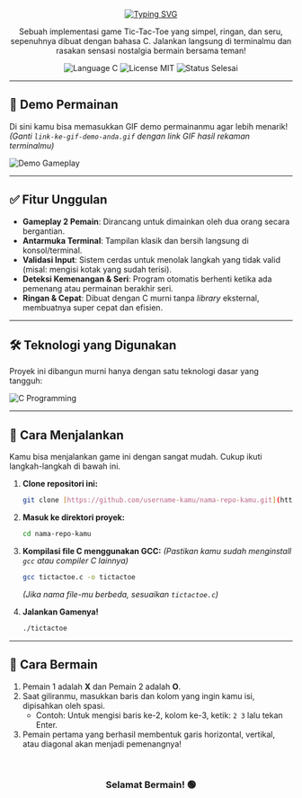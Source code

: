 <div align="center">
  <a href="https://github.com/haerul-gifari/tic-tac-toe-c">
    <img src="https://readme-typing-svg.herokuapp.com?font=Fira+Code&size=35&pause=1000&color=33FF33&center=true&vCenter=true&width=550&lines=🌿+Tic-Tac-Toe+Klasik+🌿;🎮+Game+Terminal+dengan+C+🎮" alt="Typing SVG" />
  </a>
</div>

<p align="center">
  Sebuah implementasi game Tic-Tac-Toe yang simpel, ringan, dan seru, sepenuhnya dibuat dengan bahasa C. Jalankan langsung di terminalmu dan rasakan sensasi nostalgia bermain bersama teman!
</p>

<div align="center">
  <img src="https://img.shields.io/badge/Bahasa-C-239120?style=for-the-badge&logo=c" alt="Language C"/>
  <img src="https://img.shields.io/badge/Lisensi-MIT-4CAF50?style=for-the-badge" alt="License MIT"/>
  <img src="https://img.shields.io/badge/Status-Selesai-00b43e?style=for-the-badge" alt="Status Selesai"/>
</div>

---

## 🎥 Demo Permainan

Di sini kamu bisa memasukkan GIF demo permainanmu agar lebih menarik!  
*(Ganti `link-ke-gif-demo-anda.gif` dengan link GIF hasil rekaman terminalmu)*

![Demo Gameplay](link-ke-gif-demo-anda.gif)

---

## ✅ Fitur Unggulan

-   **Gameplay 2 Pemain**: Dirancang untuk dimainkan oleh dua orang secara bergantian.
-   **Antarmuka Terminal**: Tampilan klasik dan bersih langsung di konsol/terminal.
-   **Validasi Input**: Sistem cerdas untuk menolak langkah yang tidak valid (misal: mengisi kotak yang sudah terisi).
-   **Deteksi Kemenangan & Seri**: Program otomatis berhenti ketika ada pemenang atau permainan berakhir seri.
-   **Ringan & Cepat**: Dibuat dengan C murni tanpa *library* eksternal, membuatnya super cepat dan efisien.

---

## 🛠️ Teknologi yang Digunakan

Proyek ini dibangun murni hanya dengan satu teknologi dasar yang tangguh:

![C Programming](https://img.shields.io/badge/C-00599C?style=for-the-badge&logo=c&logoColor=white)

---

## 🚀 Cara Menjalankan

Kamu bisa menjalankan game ini dengan sangat mudah. Cukup ikuti langkah-langkah di bawah ini.

1.  **Clone repositori ini:**
    ```bash
    git clone [https://github.com/username-kamu/nama-repo-kamu.git](https://github.com/username-kamu/nama-repo-kamu.git)
    ```

2.  **Masuk ke direktori proyek:**
    ```bash
    cd nama-repo-kamu
    ```

3.  **Kompilasi file C menggunakan GCC:**
    *(Pastikan kamu sudah menginstall `gcc` atau compiler C lainnya)*
    ```bash
    gcc tictactoe.c -o tictactoe
    ```
    *(Jika nama file-mu berbeda, sesuaikan `tictactoe.c`)*

4.  **Jalankan Gamenya!**
    ```bash
    ./tictactoe
    ```

---

## 📝 Cara Bermain

1.  Pemain 1 adalah **X** dan Pemain 2 adalah **O**.
2.  Saat giliranmu, masukkan baris dan kolom yang ingin kamu isi, dipisahkan oleh spasi.
    -   Contoh: Untuk mengisi baris ke-2, kolom ke-3, ketik: `2 3` lalu tekan Enter.
3.  Pemain pertama yang berhasil membentuk garis horizontal, vertikal, atau diagonal akan menjadi pemenangnya!

<br>

<div align="center">
  <h3>Selamat Bermain! 🟢</h3>
</div>
